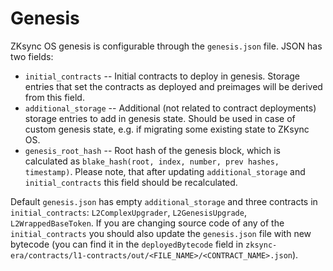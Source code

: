 # Genesis

ZKsync OS genesis is configurable through the `genesis.json` file. 
JSON has two fields:
- `initial_contracts` -- Initial contracts to deploy in genesis. Storage entries that set the contracts as deployed and preimages will be derived from this field.
- `additional_storage` -- Additional (not related to contract deployments) storage entries to add in genesis state. Should be used in case of custom genesis state, e.g. if migrating some existing state to ZKsync OS.
- `genesis_root_hash` -- Root hash of the genesis block, which is calculated as `blake_hash(root, index, number, prev hashes, timestamp)`. Please note, that after updating  `additional_storage` and `initial_contracts` this field should be recalculated. 

Default `genesis.json` has empty `additional_storage` and three contracts in `initial_contracts`: `L2ComplexUpgrader`, `L2GenesisUpgrade`, `L2WrappedBaseToken`.
If you are changing source code of any of the `initial_contracts` you should also update the `genesis.json` file with new bytecode 
(you can find it in the `deployedBytecode` field in `zksync-era/contracts/l1-contracts/out/<FILE_NAME>/<CONTRACT_NAME>.json`).
